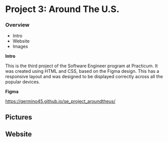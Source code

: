 # Project 3: Around The U.S.

### Overview

- Intro
- Website
- Images

**Intro**

This is the third project of the Software Engineer program at Practicum. It was created using HTML and CSS, based on the Figma design. This has a responsive layout and was designed to be displayed correctly across all the popular devices.

**Figma**

https://germino45.github.io/se_project_aroundtheus/

## Pictures

## Website
